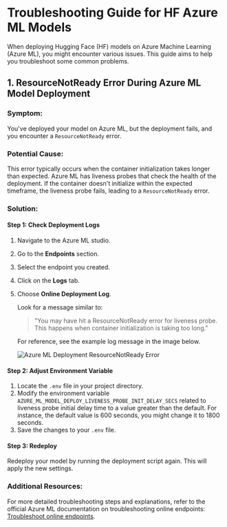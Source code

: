 # Troubleshooting Guide for HF Azure ML Models

When deploying Hugging Face (HF) models on Azure Machine Learning (Azure ML), you might encounter various issues. This guide aims to help you troubleshoot some common problems.

## 1. ResourceNotReady Error During Azure ML Model Deployment

### Symptom:
You've deployed your model on Azure ML, but the deployment fails, and you encounter a `ResourceNotReady` error.

### Potential Cause:
This error typically occurs when the container initialization takes longer than expected. Azure ML has liveness probes that check the health of the deployment. If the container doesn't initialize within the expected timeframe, the liveness probe fails, leading to a `ResourceNotReady` error.

### Solution:

#### Step 1: Check Deployment Logs
1. Navigate to the Azure ML studio.
2. Go to the **Endpoints** section.
3. Select the endpoint you created.
4. Click on the **Logs** tab.
5. Choose **Online Deployment Log**.

   Look for a message similar to:

   > "You may have hit a ResourceNotReady error for liveness probe. This happens when container initialization is taking too long."

   For reference, see the example log message in the image below.

   ![Azure ML Deployment ResourceNotReady Error](../../assets/aml_deployment_resource_not_ready_error.png)


#### Step 2: Adjust Environment Variable
1. Locate the `.env` file in your project directory.
2. Modify the environment variable `AZURE_ML_MODEL_DEPLOY_LIVENESS_PROBE_INIT_DELAY_SECS` related to liveness probe initial delay time to a value greater than the default. For instance, the default value is 600 seconds, you might change it to 1800 seconds.
3. Save the changes to your `.env` file.

#### Step 3: Redeploy
Redeploy your model by running the deployment script again. This will apply the new settings.

### Additional Resources:
For more detailed troubleshooting steps and explanations, refer to the official Azure ML documentation on troubleshooting online endpoints: [Troubleshoot online endpoints](https://learn.microsoft.com/en-us/azure/machine-learning/how-to-troubleshoot-online-endpoints?view=azureml-api-2&tabs=cli#error-resourcenotready).
